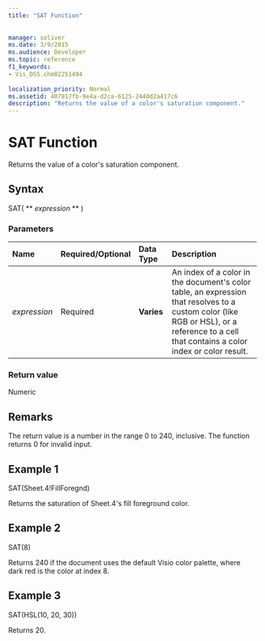 ```yaml
---
title: "SAT Function"
 
 
manager: soliver
ms.date: 3/9/2015
ms.audience: Developer
ms.topic: reference
f1_keywords:
- Vis_DSS.chm82251494
 
localization_priority: Normal
ms.assetid: 407817fb-9e4a-d2ca-6125-2440d2a417c6
description: "Returns the value of a color's saturation component."
---
```


# SAT Function

Returns the value of a color's saturation component. 
  
## Syntax

SAT( ** *expression* ** ) 
  
### Parameters

|**Name**|**Required/Optional**|**Data Type**|**Description**|
|:-----|:-----|:-----|:-----|
| _expression_ <br/> |Required  <br/> |**Varies** <br/> |An index of a color in the document's color table, an expression that resolves to a custom color (like RGB or HSL), or a reference to a cell that contains a color index or color result.  <br/> |
   
### Return value

Numeric
  
## Remarks

The return value is a number in the range 0 to 240, inclusive. The function returns 0 for invalid input.
  
## Example 1

SAT(Sheet.4!FillForegnd)
  
Returns the saturation of Sheet.4's fill foreground color.
  
## Example 2

SAT(8)
  
Returns 240 if the document uses the default Visio color palette, where dark red is the color at index 8.
  
## Example 3

SAT(HSL(10, 20, 30))
  
Returns 20.
  

